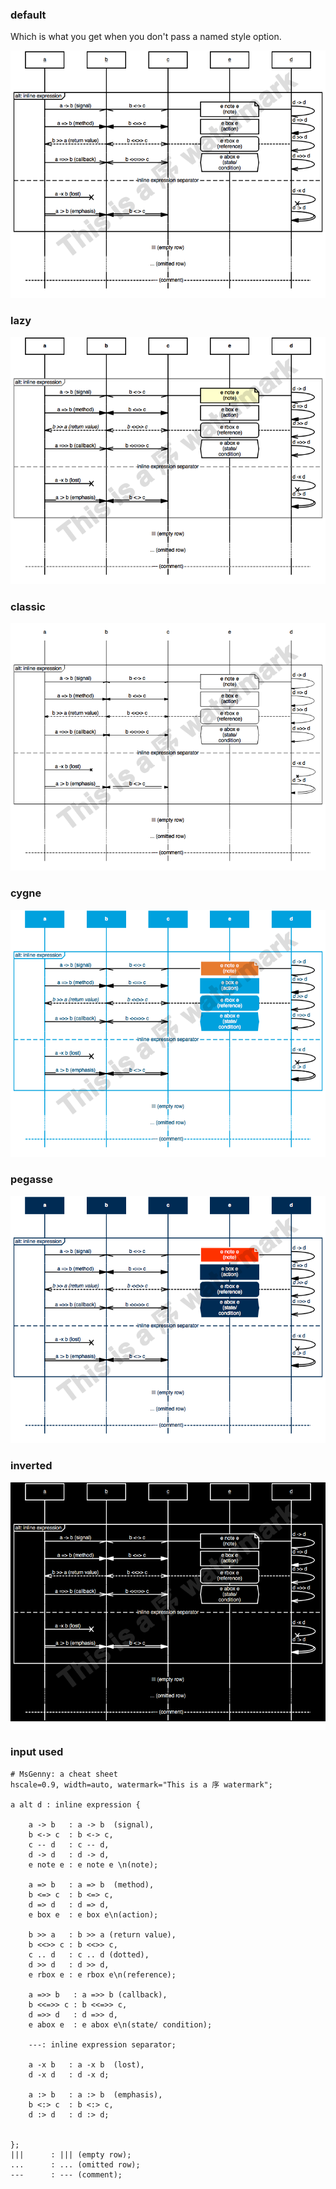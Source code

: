 ### default
Which is what you get when you don't pass a named style option.

![](cheat-sheet-wide.png)

### lazy
![](cheat-sheet-wide-lazy.png)

### classic
![](cheat-sheet-wide-classic.png)

### cygne
![](cheat-sheet-wide-cygne.png)

### pegasse
![](cheat-sheet-wide-pegasse.png)

### inverted
![](cheat-sheet-wide-inverted.png)

### input used
```
# MsGenny: a cheat sheet
hscale=0.9, width=auto, watermark="This is a 序 watermark";

a alt d : inline expression {

    a -> b   : a -> b  (signal),
    b <-> c  : b <-> c,
    c -- d   : c -- d,
    d -> d   : d -> d,
    e note e : e note e \n(note);

    a => b   : a => b  (method),
    b <=> c  : b <=> c,
    d => d   : d => d,
    e box e  : e box e\n(action);

    b >> a   : b >> a (return value),
    b <<>> c : b <<>> c,
    c .. d   : c .. d (dotted),
    d >> d   : d >> d,
    e rbox e : e rbox e\n(reference);

    a =>> b   : a =>> b (callback),
    b <<=>> c : b <<=>> c,
    d =>> d   : d =>> d,
    e abox e  : e abox e\n(state/ condition);

    ---: inline expression separator;

    a -x b   : a -x b  (lost),
    d -x d   : d -x d;

    a :> b   : a :> b  (emphasis),
    b <:> c  : b <:> c,
    d :> d   : d :> d;


};
|||      : ||| (empty row);
...      : ... (omitted row);
---      : --- (comment);
```
